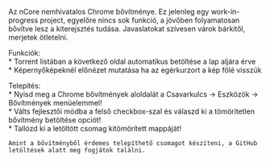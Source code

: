 Az nCore nemhivatalos Chrome bővítménye. Ez jelenleg egy work-in-progress project, egyelőre nincs sok funkció, a jövőben folyamatosan bővítve lesz a kiterejsztés tudása. Javaslatokat szívesen várok bárkitől, merjetek ötletelni.

Funkciók:  
	* Torrent listában a következő oldal automatikus betöltése a lap aljára érve  
	* Képernyőképeknél előnézet mutatása ha az egérkurzort a kép fölé visszük  

Telepítés:  
	* Nyisd meg a Chrome bővítmények aloldalát a Csavarkulcs -> Eszközök -> Bővítmények menüelemmel!  
	* Válts fejlesztői módba a felső checkbox-szal és válaszd ki a tömörítetlen bővítmény betöltése opciót!  
	* Tallózd ki a letöltött csomag kitömörített mappáját!  

	Amint a bővítményből érdemes telepíthető csomagot készíteni, a GitHub letöltések alatt meg fogjátok találni.